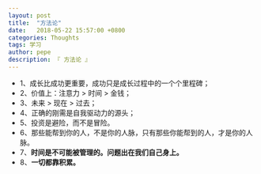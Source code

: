 ```yaml
---
layout: post
title:  "方法论"
date:   2018-05-22 15:57:00 +0800
categories: Thoughts
tags: 学习
author: pepe
description: 『 方法论 』
---
```


* 1、成长比成功更重要，成功只是成长过程中的一个个里程碑；
* 2、价值上：注意力 > 时间 > 金钱；
* 3、未来 > 现在 > 过去；
* 4、正确的刚需是自我驱动力的源头；
* 5、投资是避险，而不是冒险。
* 6、那些能帮到你的人，不是你的人脉，只有那些你能帮到的人，才是你的人脉。
* 7、**时间是不可能被管理的。问题出在我们自己身上。**
* 8、**一切都靠积累。**


































